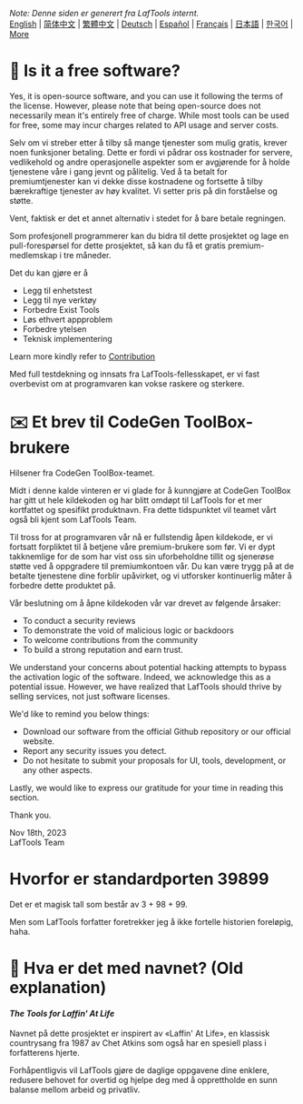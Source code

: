 <i>Note: Denne siden er generert fra LafTools internt.</i> <br/> [English](/docs/en_US/FAQ.md)  |  [简体中文](/docs/zh_CN/FAQ.md)  |  [繁體中文](/docs/zh_HK/FAQ.md)  |  [Deutsch](/docs/de/FAQ.md)  |  [Español](/docs/es/FAQ.md)  |  [Français](/docs/fr/FAQ.md)  |  [日本語](/docs/ja/FAQ.md)  |  [한국어](/docs/ko/FAQ.md) | [More](/docs/) <br/>

# 🙋 Is it a free software?

Yes, it is open-source software, and you can use it following the terms of the license. However, please note that being open-source does not necessarily mean it's entirely free of charge. While most tools can be used for free, some may incur charges related to API usage and server costs.

Selv om vi streber etter å tilby så mange tjenester som mulig gratis, krever noen funksjoner betaling. Dette er fordi vi pådrar oss kostnader for servere, vedlikehold og andre operasjonelle aspekter som er avgjørende for å holde tjenestene våre i gang jevnt og pålitelig. Ved å ta betalt for premiumtjenester kan vi dekke disse kostnadene og fortsette å tilby bærekraftige tjenester av høy kvalitet. Vi setter pris på din forståelse og støtte.

Vent, faktisk er det et annet alternativ i stedet for å bare betale regningen.

Som profesjonell programmerer kan du bidra til dette prosjektet og lage en pull-forespørsel for dette prosjektet, så kan du få et gratis premium-medlemskap i tre måneder.

Det du kan gjøre er å

- Legg til enhetstest
- Legg til nye verktøy
- Forbedre Exist Tools
- Løs ethvert appproblem
- Forbedre ytelsen
- Teknisk implementering

Learn more kindly refer to [Contribution](CONTRIBUTION.md)

Med full testdekning og innsats fra LafTools-fellesskapet, er vi fast overbevist om at programvaren kan vokse raskere og sterkere.

# ✉️ Et brev til CodeGen ToolBox-brukere

Hilsener fra CodeGen ToolBox-teamet.

Midt i denne kalde vinteren er vi glade for å kunngjøre at CodeGen ToolBox har gitt ut hele kildekoden og har blitt omdøpt til LafTools for et mer kortfattet og spesifikt produktnavn. Fra dette tidspunktet vil teamet vårt også bli kjent som LafTools Team.

Til tross for at programvaren vår nå er fullstendig åpen kildekode, er vi fortsatt forpliktet til å betjene våre premium-brukere som før. Vi er dypt takknemlige for de som har vist oss sin uforbeholdne tillit og sjenerøse støtte ved å oppgradere til premiumkontoen vår. Du kan være trygg på at de betalte tjenestene dine forblir upåvirket, og vi utforsker kontinuerlig måter å forbedre dette produktet på.

Vår beslutning om å åpne kildekoden vår var drevet av følgende årsaker:

- To conduct a security reviews
- To demonstrate the void of malicious logic or backdoors
- To welcome contributions from the community
- To build a strong reputation and earn trust.

We understand your concerns about potential hacking attempts to bypass the activation logic of the software. Indeed, we acknowledge this as a potential issue. However, we have realized that LafTools should thrive by selling services, not just software licenses.

We'd like to remind you below things:

- Download our software from the official Github repository or our official website.
- Report any security issues you detect.
- Do not hesitate to submit your proposals for UI, tools, development, or any other aspects.

Lastly, we would like to express our gratitude for your time in reading this section.

Thank you.

Nov 18th, 2023  
LafTools Team

# Hvorfor er standardporten 39899

Det er et magisk tall som består av 3 + 98 + 99.

Men som LafTools forfatter foretrekker jeg å ikke fortelle historien foreløpig, haha.

# 🌱 Hva er det med navnet? (Old explanation)

#### _The Tools for Laffin' At Life_

Navnet på dette prosjektet er inspirert av «Laffin' At Life», en klassisk countrysang fra 1987 av Chet Atkins som også har en spesiell plass i forfatterens hjerte.

Forhåpentligvis vil LafTools gjøre de daglige oppgavene dine enklere, redusere behovet for overtid og hjelpe deg med å opprettholde en sunn balanse mellom arbeid og privatliv.
